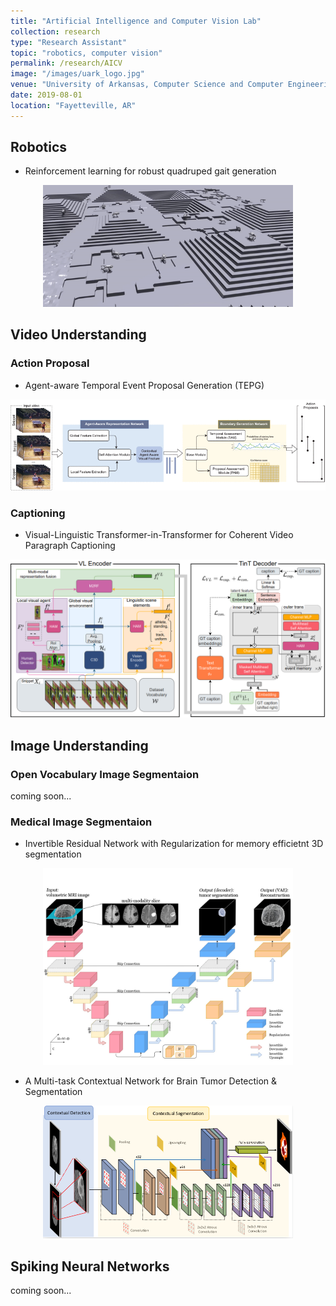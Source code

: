 ```yaml
---
title: "Artificial Intelligence and Computer Vision Lab"
collection: research
type: "Research Assistant"
topic: "robotics, computer vision"
permalink: /research/AICV
image: "/images/uark_logo.jpg" 
venue: "University of Arkansas, Computer Science and Computer Engineering"
date: 2019-08-01
location: "Fayetteville, AR"
---
```



## Robotics
* Reinforcement learning for robust quadruped gait generation
<p align="center"><img src="/images/go1_isaac_gym.gif" width="400"/></p>

## Video Understanding
### Action Proposal
* Agent-aware Temporal Event Proposal Generation (TEPG)
<p align="center"><img src="/images/abn.gif" width="650"/></p>

### Captioning
* Visual-Linguistic Transformer-in-Transformer for Coherent Video Paragraph Captioning
<p align="center"><img src="/images/vltint.png" width="650"/></p>

## Image Understanding
### Open Vocabulary Image Segmentaion

coming soon...

### Medical Image Segmentaion
* Invertible Residual Network with Regularization for memory efficietnt 3D segmentation
<p align="center"><img src="/images/Fully_InvRes.jpg" width="400"/></p>

* A Multi-task Contextual Network for Brain Tumor Detection & Segmentation
<p align="center"><img src="/images/multi-task.png" width="400"/></p>

## Spiking Neural Networks

coming soon...

<!-- ## Enhance Portable Radiographs
<p align="center"><img src="/images/enhance_portable_radiographs.png" width="450"/></p>
This work aims to assist physicians to improve their speed and diagnostic accuracy when using portable chest radiographs, which are in especially high demand in the setting of the ongoing COVID-19 pandemic. Advancing the recent artificial intelligence development, we introduce new deep learning frameworks to align and enhance the quality of portable chest radiographs appearance to be consistent with higher quality conventional chest radiographs. These enhanced portable chest radiographs can then help the doctors to provide faster and more accurate diagnosis and treatment strategy.

This work has been undertaken in collaboration with the Department of Radiology in University of Arkansas for Medical Sciences (UAMS) to enhance portable/mobile COVID-19 chest radiographs, to improve the speed and accuracy of portable chest radiograph images and aid in urgent COVID-19 diagnosis and treatment.

## A Multi-task Contextual Network for Brain Tumor Detection & Segmentation
<p align="center"><img src="/images/multi-task.png" width="450"/></p>

We investigate that segmenting brain tumor is facing to the imbalanced data problem where the number of pixels belonging to background class (non tumor pixel) is much larger than the number of pixels belonging to foreground class (tumor pixel). To address this problem, we propose a multi-task network which is formed as a cascaded structure and designed to share their feature maps. Our model consists of two targets, namely, effectively differentiating brain tumor regions and estimating brain tumor masks. The first task is performed by our proposed contextual detection network which aims at reducing redundant background pixels and focusing on the region around brain tumor. Instead of processing every pixel, our contextual detection network only processes contextual regions around ground-truth instances and this strategy helps to produce meaningful regions proposals. The second task is built upon a 3D atrous residual network and under  an encode-decode network in order to effectively segment both large and small object (brain tumor). Our 3D atrous residual network is designed with a skip connection to enables the gradient from the deep layers to be directly propagated to shallow layers thus features of different depth are preserved and used for refining each other.  In order to incorporate larger contextual information in volume MRI data, our network is designed with 3D atrous convolution with various kernel sizes which enlarges the field of view of filters. -->
